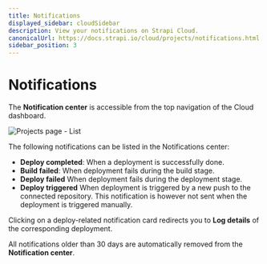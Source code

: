 ```yaml
---
title: Notifications
displayed_sidebar: cloudSidebar
description: View your notifications on Strapi Cloud.
canonicalUrl: https://docs.strapi.io/cloud/projects/notifications.html
sidebar_position: 3
---
```


# Notifications

The **Notification center** is accessible from the top navigation of the Cloud dashboard.

![Projects page - List](/img/assets/cloud/notification-center.png)

The following notifications can be listed in the Notifications center:

* **Deploy completed**: When a deployment is successfully done.
* **Build failed**: When deployment fails during the build stage.
* **Deploy failed** When deployment fails during the deployment stage.
* **Deploy triggered** When deployment is triggered by a new push to the connected repository. This notification is however not sent when the deployment is triggered manually.

Clicking on a deploy-related notification card redirects you to **Log details** of the corresponding deployment.

All notifications older than 30 days are automatically removed from the **Notification center**.